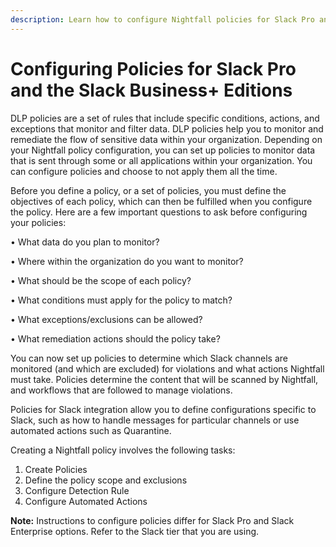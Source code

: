 ```yaml
---
description: Learn how to configure Nightfall policies for Slack Pro and Slack Business+
---
```


# Configuring Policies for Slack Pro and the Slack Business+ Editions

DLP policies are a set of rules that include specific conditions, actions, and exceptions that monitor and filter data. DLP policies help you to monitor and remediate the flow of sensitive data within your organization. Depending on your Nightfall policy configuration, you can set up policies to monitor data that is sent through some or all applications within your organization. You can configure policies and choose to not apply them all the time.&#x20;

Before you define a policy, or a set of policies, you must define the objectives of each policy, which can then be fulfilled when you configure the policy. Here are a few important questions to ask before configuring your policies:&#x20;

• What data do you plan to monitor?&#x20;

• Where within the organization do you want to monitor?&#x20;

• What should be the scope of each policy?&#x20;

• What conditions must apply for the policy to match?&#x20;

• What exceptions/exclusions can be allowed?&#x20;

• What remediation actions should the policy take?&#x20;

You can now set up policies to determine which Slack channels are monitored (and which are excluded) for violations and what actions Nightfall must take. Policies determine the content that will be scanned by Nightfall, and workflows that are followed to manage violations.&#x20;

Policies for Slack integration allow you to define configurations specific to Slack, such as how to handle messages for particular channels or use automated actions such as Quarantine.

Creating a Nightfall policy involves the following tasks:

1. Create Policies
2. Define the policy scope and exclusions
3. Configure Detection Rule
4. Configure Automated Actions

**Note:** Instructions to configure policies differ for Slack Pro and Slack Enterprise options. Refer to the Slack tier that you are using.
